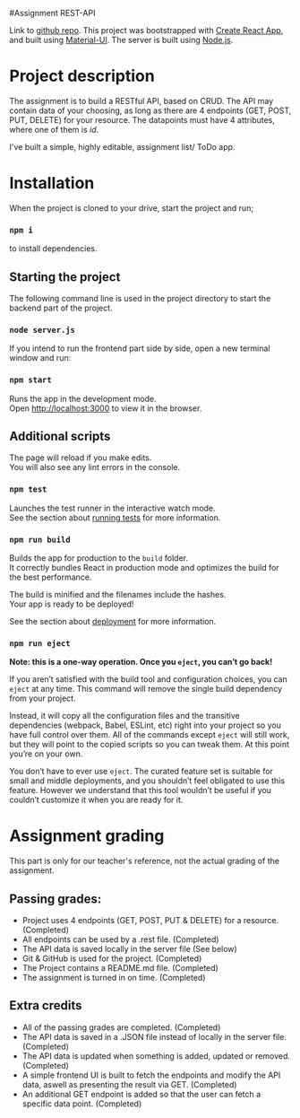 #Assignment REST-API

Link to [github repo](https://github.com/ChristianAgren/rest-api).
This project was bootstrapped with [Create React App](https://github.com/facebook/create-react-app),
and built using [Material-UI](https://material-ui.com/getting-started/installation/).
The server is built using [Node.js](https://nodejs.org/en/).

# Project description

The assignment is to build a RESTful API, based on CRUD. The API may contain data of your choosing, as long as there are 4 endpoints (GET, POST, PUT, DELETE) for your resource. The datapoints must have 4 attributes, where one of them is *id*.

I've built a simple, highly editable, assignment list/ ToDo app.

# Installation

When the project is cloned to your drive, start the project and run;

### `npm i`

to install dependencies.

## Starting the project

The following command line is used in the project directory to start the backend part of the project.

### `node server.js`

If you intend to run the frontend part side by side, open a new terminal window and run:

### `npm start`

Runs the app in the development mode.<br />
Open [http://localhost:3000](http://localhost:3000) to view it in the browser.

## Additional scripts

The page will reload if you make edits.<br />
You will also see any lint errors in the console.

### `npm test`

Launches the test runner in the interactive watch mode.<br />
See the section about [running tests](https://facebook.github.io/create-react-app/docs/running-tests) for more information.

### `npm run build`

Builds the app for production to the `build` folder.<br />
It correctly bundles React in production mode and optimizes the build for the best performance.

The build is minified and the filenames include the hashes.<br />
Your app is ready to be deployed!

See the section about [deployment](https://facebook.github.io/create-react-app/docs/deployment) for more information.

### `npm run eject`

**Note: this is a one-way operation. Once you `eject`, you can’t go back!**

If you aren’t satisfied with the build tool and configuration choices, you can `eject` at any time. This command will remove the single build dependency from your project.

Instead, it will copy all the configuration files and the transitive dependencies (webpack, Babel, ESLint, etc) right into your project so you have full control over them. All of the commands except `eject` will still work, but they will point to the copied scripts so you can tweak them. At this point you’re on your own.

You don’t have to ever use `eject`. The curated feature set is suitable for small and middle deployments, and you shouldn’t feel obligated to use this feature. However we understand that this tool wouldn’t be useful if you couldn’t customize it when you are ready for it.

# Assignment grading

This part is only for our teacher's reference, not the actual grading of the assignment.

## Passing grades:

- Project uses 4 endpoints (GET, POST, PUT & DELETE) for a resource. (Completed)
- All endpoints can be used by a .rest file. (Completed)
- The API data is saved locally in the server file (See below)
- Git & GitHub is used for the project. (Completed)
- The Project contains a README.md file. (Completed)
- The assignment is turned in on time. (Completed)

## Extra credits

- All of the passing grades are completed. (Completed)
- The API data is saved in a .JSON file instead of locally in the server file. (Completed)
- The API data is updated when something is added, updated or removed. (Completed)
- A simple frontend UI is built to fetch the endpoints and modify the API data, aswell as presenting the result via GET. (Completed)
- An additional GET endpoint is added so that the user can fetch a specific data point. (Completed)
